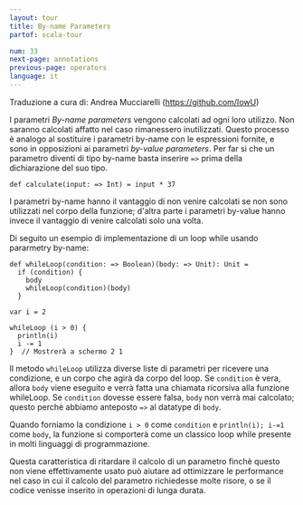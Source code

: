 ```yaml
---
layout: tour
title: By-name Parameters
partof: scala-tour

num: 33
next-page: annotations
previous-page: operators
language: it
---
```

Traduzione a cura di: Andrea Mucciarelli (https://github.com/IowU)

I parametri _By-name parameters_ vengono calcolati ad ogni loro utilizzo. Non saranno calcolati affatto nel caso rimanessero inutilizzati. Questo processo è analogo al sostituire i parametri by-name con le espressioni fornite, e sono in opposizioni ai parametri _by-value parameters_. Per far si che un parametro diventi di tipo by-name basta inserire `=>` prima della dichiarazione del suo tipo.
```tut
def calculate(input: => Int) = input * 37
```
I parametri by-name hanno il vantaggio di non venire calcolati se non sono utilizzati nel corpo della funzione; d'altra parte i parametri by-value hanno invece il vantaggio di venire calcolati solo una volta.

Di seguito un esempio di implementazione di un loop while usando pararmetry by-name:

```tut
def whileLoop(condition: => Boolean)(body: => Unit): Unit =
  if (condition) {
    body
    whileLoop(condition)(body)
  }

var i = 2

whileLoop (i > 0) {
  println(i)
  i -= 1
}  // Mostrerà a schermo 2 1
```
Il metodo `whileLoop` utilizza diverse liste di parametri per ricevere una condizione, e un corpo che agirà da corpo del loop. Se `condition` è vera, allora `body` viene eseguito e verrà fatta una chiamata ricorsiva alla funzione whileLoop. Se `condition` dovesse essere falsa, `body` non verrà mai calcolato; questo perchè abbiamo anteposto `=>` al datatype di `body`.

Quando forniamo la condizione `i > 0` come `condition` e `println(i); i-=1` come `body`, la funzione si comporterà come un classico loop while presente in molti linguaggi di programmazione.

Questa caratteristica di ritardare il calcolo di un parametro finchè questo non viene effettivamente usato può aiutare ad ottimizzare le performance nel caso in cui il calcolo del parametro richiedesse molte risore, o se il codice venisse inserito in operazioni di lunga durata.

